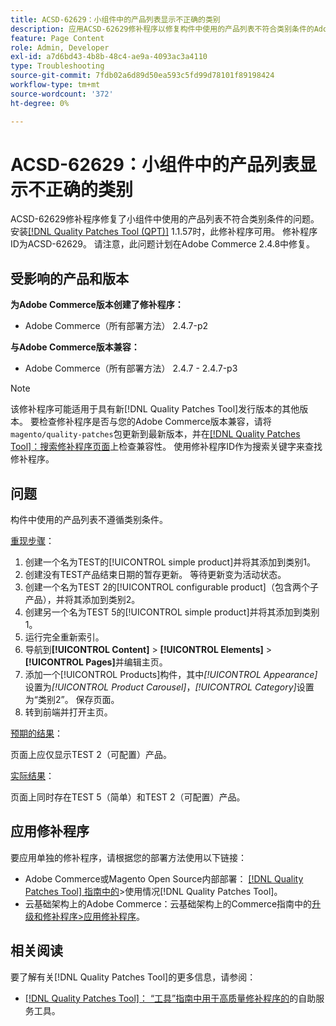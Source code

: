 ```yaml
---
title: ACSD-62629：小组件中的产品列表显示不正确的类别
description: 应用ACSD-62629修补程序以修复构件中使用的产品列表不符合类别条件的Adobe Commerce问题。
feature: Page Content
role: Admin, Developer
exl-id: a7d6bd43-4b8b-48c4-ae9a-4093ac3a4110
type: Troubleshooting
source-git-commit: 7fdb02a6d89d50ea593c5fd99d78101f89198424
workflow-type: tm+mt
source-wordcount: '372'
ht-degree: 0%

---
```


# ACSD-62629：小组件中的产品列表显示不正确的类别

ACSD-62629修补程序修复了小组件中使用的产品列表不符合类别条件的问题。 安装[[!DNL Quality Patches Tool (QPT)]](/help/tools/quality-patches-tool/quality-patches-tool-to-self-serve-quality-patches.md) 1.1.57时，此修补程序可用。 修补程序ID为ACSD-62629。 请注意，此问题计划在Adobe Commerce 2.4.8中修复。

## 受影响的产品和版本

**为Adobe Commerce版本创建了修补程序：**

* Adobe Commerce（所有部署方法） 2.4.7-p2

**与Adobe Commerce版本兼容：**

* Adobe Commerce（所有部署方法） 2.4.7 - 2.4.7-p3

>[!NOTE]
>
>该修补程序可能适用于具有新[!DNL Quality Patches Tool]发行版本的其他版本。 要检查修补程序是否与您的Adobe Commerce版本兼容，请将`magento/quality-patches`包更新到最新版本，并在[[!DNL Quality Patches Tool]：搜索修补程序页面](https://experienceleague.adobe.com/tools/commerce-quality-patches/index.html?lang=zh-Hans)上检查兼容性。 使用修补程序ID作为搜索关键字来查找修补程序。

## 问题

构件中使用的产品列表不遵循类别条件。

<u>重现步骤</u>：

1. 创建一个名为TEST的[!UICONTROL simple product]并将其添加到类别1。
1. 创建没有TEST产品结束日期的暂存更新。 等待更新变为活动状态。
1. 创建一个名为TEST 2的[!UICONTROL configurable product]（包含两个子产品），并将其添加到类别2。
1. 创建另一个名为TEST 5的[!UICONTROL simple product]并将其添加到类别1。
1. 运行完全重新索引。
1. 导航到&#x200B;**[!UICONTROL Content]** > **[!UICONTROL Elements]** > **[!UICONTROL Pages]**&#x200B;并编辑主页。
1. 添加一个[!UICONTROL Products]构件，其中&#x200B;*[!UICONTROL Appearance]*&#x200B;设置为&#x200B;*[!UICONTROL Product Carousel]*，*[!UICONTROL Category]*&#x200B;设置为“类别2”。 保存页面。
1. 转到前端并打开主页。

<u>预期的结果</u>：

页面上应仅显示TEST 2（可配置）产品。

<u>实际结果</u>：

页面上同时存在TEST 5（简单）和TEST 2（可配置）产品。

## 应用修补程序

要应用单独的修补程序，请根据您的部署方法使用以下链接：

* Adobe Commerce或Magento Open Source内部部署： [[!DNL Quality Patches Tool] 指南中的](/help/tools/quality-patches-tool/usage.md)>使用情况[!DNL Quality Patches Tool]。
* 云基础架构上的Adobe Commerce：云基础架构上的Commerce指南中的[升级和修补程序>应用修补程序](https://experienceleague.adobe.com/docs/commerce-cloud-service/user-guide/develop/upgrade/apply-patches.html?lang=zh-Hans)。


## 相关阅读

要了解有关[!DNL Quality Patches Tool]的更多信息，请参阅：

* [[!DNL Quality Patches Tool]： “工具”指南中用于高质量修补程序的](/help/tools/quality-patches-tool/quality-patches-tool-to-self-serve-quality-patches.md)的自助服务工具。
